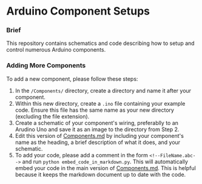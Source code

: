 # Arduino Component Setups

### Brief

This repository contains schematics and code describing how to setup and control numerous Arduino components.

### Adding More Components

To add a new component, please follow these steps:

1. In the ```/Components/``` directory, create a directory and name it after your component.
2. Within this new directory, create a ```.ino``` file containing your example code. Ensure this file has the same name as your new directory (excluding the file extension).
3. Create a schematic of your component's wiring, preferablly to an Arudino Uno and save it as an image to the directory from Step 2.
4. Edit this version of [Components.md](https://github.com/Daniel-Ian-Robinson/Arduino_Component_Setups/blob/main/Markdown_Code_Embedder/Components.md) by including your component's name as the heading, a brief description of what it does, and your schematic.
5. To add your code, please add a comment in the form ```<!--FileName.abc-->``` and run ```python embed_code_in_markdown.py```. This will automatically embed your code in the main version of [Components.md](https://github.com/Daniel-Ian-Robinson/Arduino_Component_Setups/blob/main/Components.md). This is helpful because it keeps the markdown document up to date with the code.
